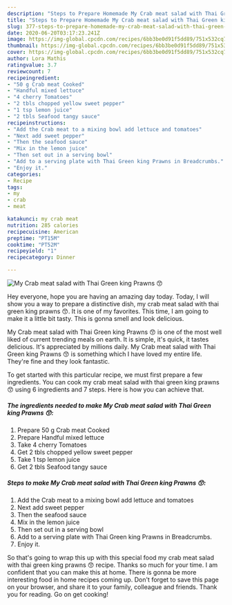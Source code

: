 ```yaml
---
description: "Steps to Prepare Homemade My Crab meat salad with Thai Green king Prawns 😙"
title: "Steps to Prepare Homemade My Crab meat salad with Thai Green king Prawns 😙"
slug: 377-steps-to-prepare-homemade-my-crab-meat-salad-with-thai-green-king-prawns
date: 2020-06-20T03:17:23.241Z
image: https://img-global.cpcdn.com/recipes/6bb3be0d91f5dd89/751x532cq70/my-crab-meat-salad-with-thai-green-king-prawns-😙-recipe-main-photo.jpg
thumbnail: https://img-global.cpcdn.com/recipes/6bb3be0d91f5dd89/751x532cq70/my-crab-meat-salad-with-thai-green-king-prawns-😙-recipe-main-photo.jpg
cover: https://img-global.cpcdn.com/recipes/6bb3be0d91f5dd89/751x532cq70/my-crab-meat-salad-with-thai-green-king-prawns-😙-recipe-main-photo.jpg
author: Lora Mathis
ratingvalue: 3.7
reviewcount: 7
recipeingredient:
- "50 g Crab meat Cooked"
- "Handful mixed lettuce"
- "4 cherry Tomatoes"
- "2 tbls chopped yellow sweet pepper"
- "1 tsp lemon juice"
- "2 tbls Seafood tangy sauce"
recipeinstructions:
- "Add the Crab meat to a mixing bowl add lettuce and tomatoes"
- "Next add sweet pepper"
- "Then the seafood sauce"
- "Mix in the lemon juice"
- "Then set out in a serving bowl"
- "Add to a serving plate with Thai Green king Prawns in Breadcrumbs."
- "Enjoy it."
categories:
- Recipe
tags:
- my
- crab
- meat

katakunci: my crab meat 
nutrition: 285 calories
recipecuisine: American
preptime: "PT15M"
cooktime: "PT52M"
recipeyield: "1"
recipecategory: Dinner

---
```



![My Crab meat salad with Thai Green king Prawns 😙](https://img-global.cpcdn.com/recipes/6bb3be0d91f5dd89/751x532cq70/my-crab-meat-salad-with-thai-green-king-prawns-😙-recipe-main-photo.jpg)

Hey everyone, hope you are having an amazing day today. Today, I will show you a way to prepare a distinctive dish, my crab meat salad with thai green king prawns 😙. It is one of my favorites. This time, I am going to make it a little bit tasty. This is gonna smell and look delicious.

My Crab meat salad with Thai Green king Prawns 😙 is one of the most well liked of current trending meals on earth. It is simple, it's quick, it tastes delicious. It's appreciated by millions daily. My Crab meat salad with Thai Green king Prawns 😙 is something which I have loved my entire life. They're fine and they look fantastic.




To get started with this particular recipe, we must first prepare a few ingredients. You can cook my crab meat salad with thai green king prawns 😙 using 6 ingredients and 7 steps. Here is how you can achieve that.

<!--inarticleads1-->

##### The ingredients needed to make My Crab meat salad with Thai Green king Prawns 😙:

1. Prepare 50 g Crab meat Cooked
1. Prepare Handful mixed lettuce
1. Take 4 cherry Tomatoes
1. Get 2 tbls chopped yellow sweet pepper
1. Take 1 tsp lemon juice
1. Get 2 tbls Seafood tangy sauce




<!--inarticleads2-->

##### Steps to make My Crab meat salad with Thai Green king Prawns 😙:

1. Add the Crab meat to a mixing bowl add lettuce and tomatoes
1. Next add sweet pepper
1. Then the seafood sauce
1. Mix in the lemon juice
1. Then set out in a serving bowl
1. Add to a serving plate with Thai Green king Prawns in Breadcrumbs.
1. Enjoy it.




So that's going to wrap this up with this special food my crab meat salad with thai green king prawns 😙 recipe. Thanks so much for your time. I am confident that you can make this at home. There is gonna be more interesting food in home recipes coming up. Don't forget to save this page on your browser, and share it to your family, colleague and friends. Thank you for reading. Go on get cooking!
